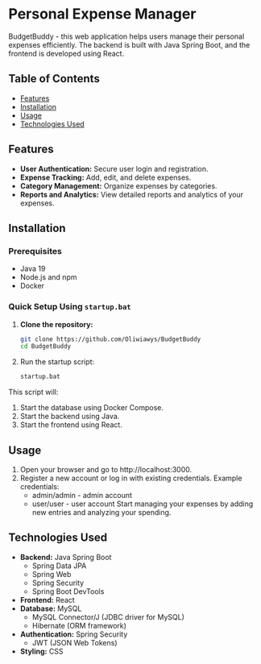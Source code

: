 # Personal Expense Manager

BudgetBuddy - this web application helps users manage their personal expenses efficiently. The backend is built with Java Spring Boot, and the frontend is developed using React.

## Table of Contents
- [Features](#features)
- [Installation](#installation)
- [Usage](#usage)
- [Technologies Used](#technologies-used)

## Features
- **User Authentication:** Secure user login and registration.
- **Expense Tracking:** Add, edit, and delete expenses.
- **Category Management:** Organize expenses by categories.
- **Reports and Analytics:** View detailed reports and analytics of your expenses.

## Installation

### Prerequisites
- Java 19
- Node.js and npm
- Docker

### Quick Setup Using `startup.bat`
1. **Clone the repository:**
   ```bash
   git clone https://github.com/Oliwiawys/BudgetBuddy
   cd BudgetBuddy

2. Run the startup script:
   ```bash
   startup.bat

This script will:
1. Start the database using Docker Compose.
2. Start the backend using Java.
3. Start the frontend using React.

## Usage
1. Open your browser and go to http://localhost:3000.
2. Register a new account or log in with existing credentials.
Example credentials:
   - admin/admin - admin account
   - user/user - user account
Start managing your expenses by adding new entries and analyzing your spending.

## Technologies Used
- **Backend:** Java Spring Boot
  - Spring Data JPA
  - Spring Web
  - Spring Security
  - Spring Boot DevTools
- **Frontend:** React
- **Database:** MySQL
  - MySQL Connector/J (JDBC driver for MySQL)
  - Hibernate (ORM framework)
- **Authentication:** Spring Security
  - JWT (JSON Web Tokens)
- **Styling:** CSS
